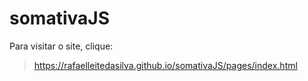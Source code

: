 # somativaJS
Para visitar o site, clique:
>https://rafaelleitedasilva.github.io/somativaJS/pages/index.html
